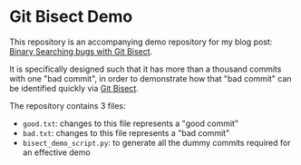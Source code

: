 # Git Bisect Demo

This repository is an accompanying demo repository for my blog post: [Binary Searching bugs with Git Bisect](https://chrisjwelly.github.io/blog/2021/08/03/binary-searching-bugs-with-git-bisect/).

It is specifically designed such that it has more than a thousand commits with one "bad commit", in order to demonstrate how that "bad commit" can be identified quickly via [Git Bisect](https://git-scm.com/docs/git-bisect).

The repository contains 3 files:

- `good.txt`: changes to this file represents a "good commit"
- `bad.txt`: changes to this file represents a "bad commit"
- `bisect_demo_script.py`: to generate all the dummy commits required for an effective demo
